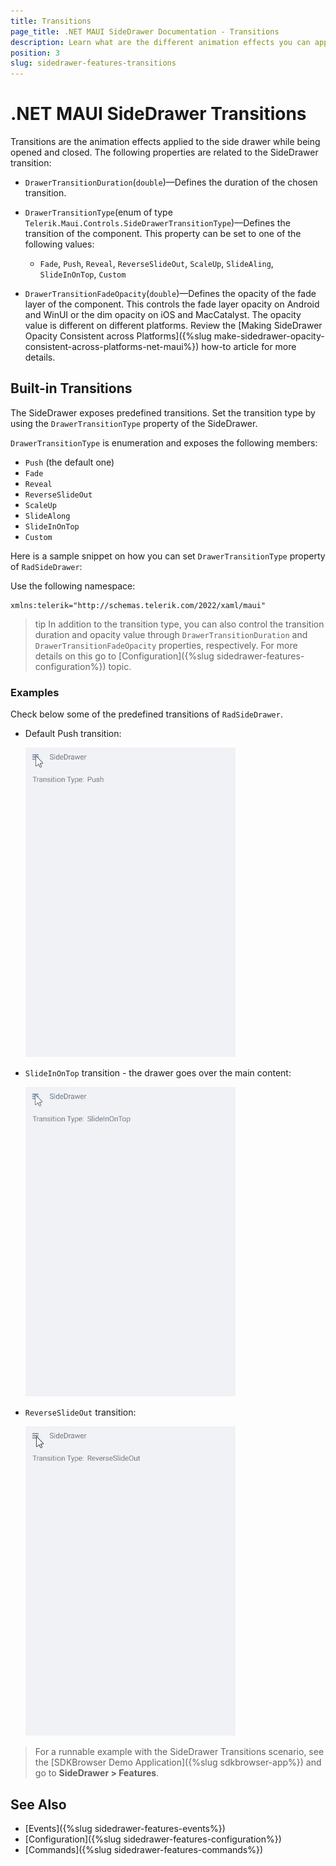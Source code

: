 ```yaml
---
title: Transitions
page_title: .NET MAUI SideDrawer Documentation - Transitions
description: Learn what are the different animation effects you can apply to the Telerik UI for .NET MAUI SideDrawer control on opening or closing.
position: 3
slug: sidedrawer-features-transitions
---
```


# .NET MAUI SideDrawer Transitions

Transitions are the animation effects applied to the side drawer while being opened and closed. The following properties are related to the SideDrawer transition:

* `DrawerTransitionDuration`(`double`)&mdash;Defines the duration of the chosen transition.
* `DrawerTransitionType`(enum of type `Telerik.Maui.Controls.SideDrawerTransitionType`)&mdash;Defines the transition of the component. This property can be set to one of the following values: 
	* `Fade`, `Push`, `Reveal`, `ReverseSlideOut`, `ScaleUp`, `SlideAling`, `SlideInOnTop`, `Custom`
	
* `DrawerTransitionFadeOpacity`(`double`)&mdash;Defines the opacity of the fade layer of the component. This controls the fade layer opacity on Android and WinUI or the dim opacity on iOS and MacCatalyst. The opacity value is different on different platforms. Review the [Making SideDrawer Opacity Consistent across Platforms]({%slug make-sidedrawer-opacity-consistent-across-platforms-net-maui%}) how-to article for more details.

## Built-in Transitions

The SideDrawer exposes predefined transitions. Set the transition type by using the `DrawerTransitionType` property of the SideDrawer. 

`DrawerTransitionType` is enumeration and exposes the following members:

* `Push` (the default one)
* `Fade`
* `Reveal`
* `ReverseSlideOut`
* `ScaleUp`
* `SlideAlong`
* `SlideInOnTop`
* `Custom`

Here is a sample snippet on how you can set `DrawerTransitionType` property of `RadSideDrawer`:

<snippet id='sidedrawer-transition-xaml' />

Use the following namespace:

```XAML
xmlns:telerik="http://schemas.telerik.com/2022/xaml/maui" 
```

>tip In addition to the transition type, you can also control the transition duration and opacity value through `DrawerTransitionDuration` and `DrawerTransitionFadeOpacity` properties, respectively. For more details on this go to [Configuration]({%slug sidedrawer-features-configuration%}) topic.

### Examples

Check below some of the predefined transitions of `RadSideDrawer`.

* Default Push transition:

	![.NET MAUI SideDrawer Push transition](images/sidedrawer_push.gif)

* `SlideInOnTop` transition - the drawer goes over the main content:

	![.NET MAUI SideDrawer Slide In On Top transition](images/sidedrawer_slidein.gif)

* `ReverseSlideOut` transition:

	![.NET MAUI SideDrawer Reverse Slide Out](images/sidedrawer_reverseslideout.gif)

> For a runnable example with the SideDrawer Transitions scenario, see the [SDKBrowser Demo Application]({%slug sdkbrowser-app%}) and go to **SideDrawer > Features**.

## See Also

- [Events]({%slug sidedrawer-features-events%})
- [Configuration]({%slug sidedrawer-features-configuration%})
- [Commands]({%slug sidedrawer-features-commands%})